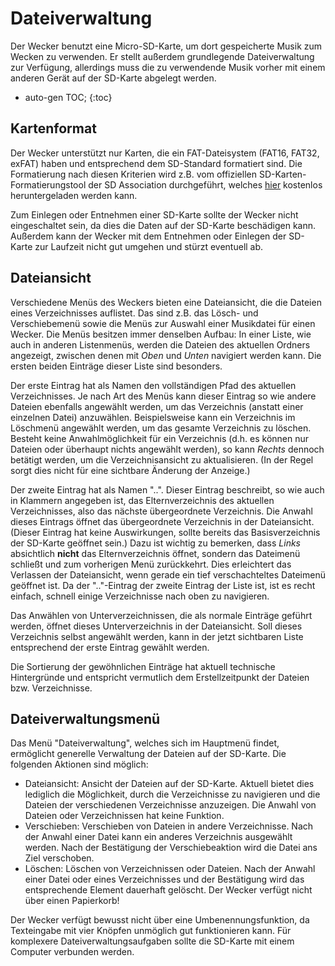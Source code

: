 # Dateiverwaltung

Der Wecker benutzt eine Micro-SD-Karte, um dort gespeicherte Musik zum Wecken zu verwenden. Er stellt außerdem grundlegende Dateiverwaltung zur Verfügung, allerdings muss die zu verwendende Musik vorher mit einem anderen Gerät auf der SD-Karte abgelegt werden.

- auto-gen TOC;
  {:toc}

## Kartenformat

Der Wecker unterstützt nur Karten, die ein FAT-Dateisystem (FAT16, FAT32, exFAT) haben und entsprechend dem SD-Standard formatiert sind. Die Formatierung nach diesen Kriterien wird z.B. vom offiziellen SD-Karten-Formatierungstool der SD Association durchgeführt, welches [hier](https://www.sdcard.org/downloads/formatter/) kostenlos heruntergeladen werden kann.

Zum Einlegen oder Entnehmen einer SD-Karte sollte der Wecker nicht eingeschaltet sein, da dies die Daten auf der SD-Karte beschädigen kann. Außerdem kann der Wecker mit dem Entnehmen oder Einlegen der SD-Karte zur Laufzeit nicht gut umgehen und stürzt eventuell ab.

## Dateiansicht

Verschiedene Menüs des Weckers bieten eine Dateiansicht, die die Dateien eines Verzeichnisses auflistet. Das sind z.B. das Lösch- und Verschiebemenü sowie die Menüs zur Auswahl einer Musikdatei für einen Wecker. Die Menüs besitzen immer denselben Aufbau: In einer Liste, wie auch in anderen Listenmenüs, werden die Dateien des aktuellen Ordners angezeigt, zwischen denen mit _Oben_ und _Unten_ navigiert werden kann. Die ersten beiden Einträge dieser Liste sind besonders.

Der erste Eintrag hat als Namen den vollständigen Pfad des aktuellen Verzeichnisses. Je nach Art des Menüs kann dieser Eintrag so wie andere Dateien ebenfalls angewählt werden, um das Verzeichnis (anstatt einer einzelnen Datei) anzuwählen. Beispielsweise kann ein Verzeichnis im Löschmenü angewählt werden, um das gesamte Verzeichnis zu löschen. Besteht keine Anwahlmöglichkeit für ein Verzeichnis (d.h. es können nur Dateien oder überhaupt nichts angewählt werden), so kann _Rechts_ dennoch betätigt werden, um die Verzeichnisansicht zu aktualisieren. (In der Regel sorgt dies nicht für eine sichtbare Änderung der Anzeige.)

Der zweite Eintrag hat als Namen "..". Dieser Eintrag beschreibt, so wie auch in Klammern angegeben ist, das Elternverzeichnis des aktuellen Verzeichnisses, also das nächste übergeordnete Verzeichnis. Die Anwahl dieses Eintrags öffnet das übergeordnete Verzeichnis in der Dateiansicht. (Dieser Eintrag hat keine Auswirkungen, sollte bereits das Basisverzeichnis der SD-Karte geöffnet sein.) Dazu ist wichtig zu bemerken, dass _Links_ absichtlich **nicht** das Elternverzeichnis öffnet, sondern das Dateimenü schließt und zum vorherigen Menü zurückkehrt. Dies erleichtert das Verlassen der Dateiansicht, wenn gerade ein tief verschachteltes Dateimenü geöffnet ist. Da der ".."-Eintrag der zweite Eintrag der Liste ist, ist es recht einfach, schnell einige Verzeichnisse nach oben zu navigieren.

Das Anwählen von Unterverzeichnissen, die als normale Einträge geführt werden, öffnet dieses Unterverzeichnis in der Dateiansicht. Soll dieses Verzeichnis selbst angewählt werden, kann in der jetzt sichtbaren Liste entsprechend der erste Eintrag gewählt werden.

Die Sortierung der gewöhnlichen Einträge hat aktuell technische Hintergründe und entspricht vermutlich dem Erstellzeitpunkt der Dateien bzw. Verzeichnisse.

## Dateiverwaltungsmenü

Das Menü "Dateiverwaltung", welches sich im Hauptmenü findet, ermöglicht generelle Verwaltung der Dateien auf der SD-Karte. Die folgenden Aktionen sind möglich:
- Dateiansicht: Ansicht der Dateien auf der SD-Karte. Aktuell bietet dies lediglich die Möglichkeit, durch die Verzeichnisse zu navigieren und die Dateien der verschiedenen Verzeichnisse anzuzeigen. Die Anwahl von Dateien oder Verzeichnissen hat keine Funktion.
- Verschieben: Verschieben von Dateien in andere Verzeichnisse. Nach der Anwahl einer Datei kann ein anderes Verzeichnis ausgewählt werden. Nach der Bestätigung der Verschiebeaktion wird die Datei ans Ziel verschoben.
- Löschen: Löschen von Verzeichnissen oder Dateien. Nach der Anwahl einer Datei oder eines Verzeichnisses und der Bestätigung wird das entsprechende Element dauerhaft gelöscht. Der Wecker verfügt nicht über einen Papierkorb!

Der Wecker verfügt bewusst nicht über eine Umbenennungsfunktion, da Texteingabe mit vier Knöpfen unmöglich gut funktionieren kann. Für komplexere Dateiverwaltungsaufgaben sollte die SD-Karte mit einem Computer verbunden werden.
